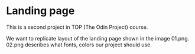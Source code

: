 # Landing page

This is a second project in TOP (The Odin Project) course.

We want to replicate layout of the landing page shown in the image 01.png. 02.png describes what fonts, colors our project should use.
